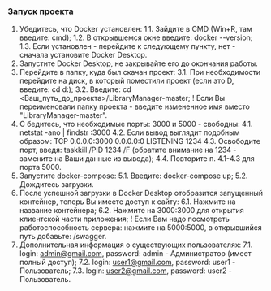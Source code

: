 ### Запуск проекта ###
1. Убедитесь, что Docker установлен:
   1.1. Зайдите в CMD (Win+R, там введите: cmd);
   1.2. В открывшемся окне введите: docker --version;
   1.3. Если установлен - перейдите к следующему пункту, нет - сначала установите Docker Desktop.
2. Запустите Docker Desktop, не закрывайте его до окончания работы.
3. Перейдите в папку, куда был скачан проект:
   3.1. При необходимости перейдите на диск, в который поместили проект (если это D, введите: cd d:);
   3.2. Введите: cd <Ваш_путь_до_проекта>/LibraryManager-master;
   ! Если Вы переименовали папку проекта - введите измененное имя вместо "LibraryManager-master".
4. C бедитесь, что необходимые порты: 3000 и 5000 - свободны:
   4.1. netstat -ano | findstr :3000 
   4.2. Если вывод выглядит подобным образом:
        TCP    0.0.0.0:3000             0.0.0.0:0              LISTENING       1234
   4.3. Освободите порт, введя: taskkill /PID 1234 /F (обратите внимание на 1234 - замените на Ваши данные из вывода);
   4.4. Повторите п. 4.1-4.3 для порта 5000.
5. Запустите docker-compose:
   5.1. Введите: docker-compose up;
   5.2. Дождитесь загрузки.
6. После успешной загрузки в Docker Desktop отобразится запущенный контейнер, теперь Вы имеете доступ к сайту:
   6.1. Нажмите на название контейнера;
   6.2. Нажмите на 3000:3000 для открытия клиентской части приложения;
   ! Если Вам надо посмотреть работоспособность сервера: нажмите на 5000:5000, в открывшийся путь добавьте: /swagger.
7. Дополнительная информация о существующих пользователях:
   7.1. login: admin@gmail.com, password: admin - Администратор (имеет полный доступ);
   7.2. login: user1@gmail.com, password: user1 - Пользователь;
   7.3. login: user2@gmail.com, password: user2 - Пользователь.

